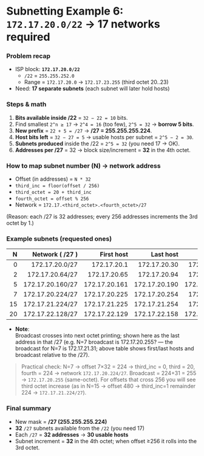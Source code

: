 # Subnetting Example 6:<br>`172.17.20.0/22` → **17 networks required**

### Problem recap
- ISP block: **`172.17.20.0/22`**
  - `/22` = `255.255.252.0`
  - Range = `172.17.20.0` → `172.17.23.255` (third octet 20..23)
- Need: **17 separate subnets** (each subnet will later hold hosts)

### Steps & math
1. **Bits available inside /22** = `32 − 22 = 10` bits.
2. Find smallest `2^n ≥ 17` → `2^4 = 16` (too few), `2^5 = 32` → **borrow 5 bits**.
3. **New prefix** = `22 + 5 = /27` → **/27 = 255.255.255.224**.
4. **Host bits left** = `32 − 27 = 5` → usable hosts per subnet = `2^5 − 2 = 30`.
5. **Subnets produced** inside the /22 = `2^5 = 32` (you need 17 → OK).
6. **Addresses per /27** = 32 → block size/increment = **32** in the 4th octet.

### How to map subnet number (N) → network address
- Offset (in addresses) = `N * 32`
- `third_inc = floor(offset / 256)`
- `third_octet = 20 + third_inc`
- `fourth_octet = offset % 256`
- Network = `172.17.<third_octet>.<fourth_octet>/27`

(Reason: each /27 is 32 addresses; every 256 addresses increments the 3rd octet by 1.)

### Example subnets (requested ones)

|  N |  Network ( /27 ) |    First host |     Last host |     Broadcast |
| -: | ---------------: | ------------: | ------------: | ------------: |
|  0 |   172.17.20.0/27 |   172.17.20.1 |  172.17.20.30 |  172.17.20.31 |
|  2 |  172.17.20.64/27 |  172.17.20.65 |  172.17.20.94 |  172.17.20.95 |
|  5 | 172.17.20.160/27 | 172.17.20.161 | 172.17.20.190 | 172.17.20.191 |
|  7 | 172.17.20.224/27 | 172.17.20.225 | 172.17.20.254 | 172.17.21.0\* |
| 15 | 172.17.21.224/27 | 172.17.21.225 | 172.17.21.254 | 172.17.22.0\* |
| 20 | 172.17.22.128/27 | 172.17.22.129 | 172.17.22.158 | 172.17.22.159 |

- **Note**:<br>Broadcast crosses into next octet printing; shown here as the last address in that /27 (e.g. N=7 broadcast is 172.17.20.255? — the broadcast for N=7 is 172.17.21.31; above table shows first/last hosts and broadcast relative to the /27).

> Practical check: N=7 → offset 7×32 = 224 → third\_inc = 0, third = 20, fourth = 224 → network `172.17.20.224/27`. Broadcast = 224+31 = 255 → `172.17.20.255` (same-octet). For offsets that cross 256 you will see third octet increase (as in N=15 → offset 480 → third\_inc=1 remainder 224 → `172.17.21.224/27`).

### Final summary
- New mask = **/27 (255.255.255.224)**
- **32** `/27` subnets available from the `/22` (you need 17)
- Each `/27` = **32 addresses** → **30 usable hosts**
- Subnet increment = **32** in the 4th octet; when offset ≥256 it rolls into the 3rd octet.
